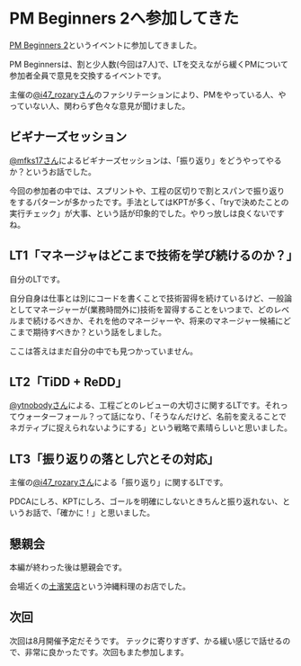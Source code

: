 # PM Beginners 2へ参加してきた

[PM Beginners 2](http://pmbegginers.connpass.com/event/31721/)というイベントに参加してきました。

PM Beginnersは、割と少人数(今回は7人)で、LTを交えながら緩くPMについて参加者全員で意見を交換するイベントです。

主催の[@i47_rozaryさん](https://twitter.com/i47_rozary)のファシリテーションにより、PMをやっている人、やっていない人、関わらず色々な意見が聞けました。

## ビギナーズセッション

[@mfks17さん](https://twitter.com/mfks17)によるビギナーズセッションは、「振り返り」をどうやってやるか？というお話でした。

今回の参加者の中では、スプリントや、工程の区切りで割とスパンで振り返りをするパターンが多かったです。手法としてはKPTが多く、「tryで決めたことの実行チェック」が大事、という話が印象的でした。やりっ放しは良くないですね。

## LT1「マネージャはどこまで技術を学び続けるのか？」

自分のLTです。

自分自身は仕事とは別にコードを書くことで技術習得を続けているけど、一般論としてマネージャーが(業務時間外に)技術を習得することをいつまで、どのレベルまで続けるべきか、それを他のマネージャーや、将来のマネージャー候補にどこまで期待すべきか？という話をしました。

ここは答えはまだ自分の中でも見つかっていません。

## LT2「TiDD + ReDD」

[@ytnobodyさん](https://twitter.com/ytnobody)による、工程ごとのレビューの大切さに関するLTです。それってウォーターフォール？って話になり、「そうなんだけど、名前を変えることでネガティブに捉えられないようにする」という戦略で素晴らしいと思いました。

## LT3「振り返りの落とし穴とその対応」

主催の[@i47_rozaryさん](https://twitter.com/i47_rozary)による「振り返り」に関するLTです。

PDCAにしろ、KPTにしろ、ゴールを明確にしないときちんと振り返れない、というお話で、「確かに！」と思いました。

## 懇親会

本編が終わった後は懇親会です。

会場近くの[土濱笑店](http://tabelog.com/en/tokyo/A1303/A130301/13090382/)という沖縄料理のお店でした。

## 次回

次回は8月開催予定だそうです。
テックに寄りすぎず、かる緩い感じで話せるので、非常に良かったです。次回もまた参加します。
